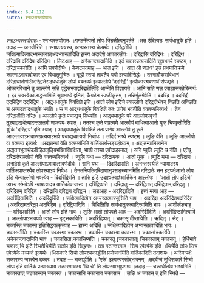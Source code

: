 ```yaml
---
index: 6.4.112
sutra: श्नाऽभ्यस्तयोरातः

---
```

_श्नाऽभ्यस्तयोरातः_ - श्नभ्यस्तयोरातः ।गमहने॑त्यतो लोपः क्ङितीत्यनुवर्तते ।अत उ॑दित्यतः सार्वधातुके इति । तदाह — अनयोरिति । स्नाप्रत्ययस्य, अभ्यस्तस्य चेत्यर्थः । दरिद्रतीति । जक्षित्यादित्वादभ्यस्तत्वात्अदभ्यास्ता॑दिति झस्य अदादेशे आकारलोपः । दरिद्रासि दरिद्रिथः । दरिद्रिथ । दरिद्रामि दरिद्रिवः दरिद्रिमः । लिटआह —  अनेकाच्त्वादामिति । इदं चकास्प्रत्यया॑दिति सूत्रभाष्ये स्पष्टम् । दरिद्रांचकारेति । आमि सवर्णदीर्घः । कैयटमतमाह —  आत इति । 'आत औ णलःर' इत्त्र प्रथमातिक्रमे कारणाऽभावादोकार एव विधातुमुचितः । वृद्धौ स्तयां तावतैव ययौ इत्यादिसिद्धेः । तस्मादौकराविधानं दरिद्राधातोर्णलिदरिद्रातेराद्र्धधातुके लोपो वक्तव्यः॑ इत्याल्लोपे 'ददरिद्रौ' इत्यौकारश्रवणार्थं संपद्यते । ओकारविधाने तु आल्लोपे सति वृद्धेसंभवाद्दरिद्रातेर्लिटि आम्नेति विज्ञायते । आमि सति णल एवाऽप्रसक्तेरित्यर्थः । इदं चवस्वेकाजाद्धसा॑मिति सूत्रभाष्ये द्वनितं, कैयटेन स्पष्टीकृतम् । तन्निर्मूलमेवेति । ददरिद्र । ददरिद्रौ ददरिद्रिव ददरिद्रिम । आद्र्धधातुके विवक्षिते इति ।आतो लोप इटि॑चे त्याल्लोपो दरिद्रातेर्भवन् क्ङिति अक्ङिति च अजादावाद्र्धातुके भवति । स च आद्र्धधातुके विवक्षिते ततः प्रागेव भवतीति वक्तव्यमित्यर्थः । तेन दरिद्रातीति दरिद्रः । आल्लोपे कृते पचाद्यच् सिध्यति । आद्र्धधातुके परे आल्लोपप्रवृत्तौ तुश्याद्वद्यधे॑त्यादन्तलक्षमो णप्रत्ययः स्यात् । ततश्च कृते णप्रत्यये आल्लोपं बाधित्वाआतो युक् चिण्कृतोरिति युकि 'दरिद्राय' इति स्यात् । आद्र्धधातुके विवक्षिते ततः प्रागेव आल्लोपे तु कृते आदन्तत्वाऽभावाण्णप्रत्ययाऽभावे पचाद्यच्प्रत्ययो निर्बाधः । तदिदं भाष्ये स्पष्टम् । लुङि वेति । लुङि आल्लोपो वा वक्तव्य इत्यर्थः ।अद्यतन्यां वेति वक्तव्य॑मिति वार्तिकार्थसङ्ग्रहोऽयम् । अद्यतन्यामित्यनेन अद्यतनभूतार्थकविहितलुङ्विभक्तिर्विवक्षिता, भाष्ये तस्या एवोदाहरमात् । सनि ण्वुलि ल्युटि च नेति । एतेषु दरिद्रातेराल्लोपो नेति वक्तव्यमित्यर्थः । ण्वुलि यथा —  दरिद्रायकः । आतो युक् । ल्युटि यथा —  दरिद्राणः । अनादेशे कृते आल्लोपाऽभावात्सवर्णदीर्घः । सनि यथा —  दिदरिद्रासति । अनन्तरस्येति न्यायादस्य वार्तिकप्राप्तस्यैव लोपस्याऽयं निषेधः । तेनतनिपतिदरिद्राणानुपसङ्ख्यान॑मिति दरिद्रातेः सन इट्पक्षेआतो लोप इटि चे॑त्याल्लोपो भवत्येव - दिदरिद्रिषति । तासि इटि उदाह्मतव#आर्तिकेन आल्लोपः । 'आतो लोप इटिचे' त्यस्य संभवेऽपि न्यायत्वादत्र वार्तिकोपन्यासः । दरिद्रिष्यति । दरिद्रातु — दरिद्रितात् दरिद्रिताम् दरिद्रतु । दरिद्रितम् दरिद्रित । दरिद्राणि दरिद्राव दरिद्राम । लडआह - अदरिद्रादिति । इत्त्वं मत्वा आह —  अदरिद्रितामिति । अदरिद्रुरिति । जक्षित्यादित्वेन अभ्यस्तत्वाज्जुसिति भावः । अदरिद्राः अदरिद्रितमदरिद्रित ।अदरिद्रामदरिद्रव अदरिद्रिम । दरिद्रियादिति । विधिलिङि सार्वधातुकत्वादित्त्वमिति भावः । आशीर्लङ्याह —  दरिद्रआदिति । आतो लोप इति भावः । लुङि आतो लोपपक्षे आह —  अदरिद्रीदिति । अदरिद्रिष्टामित्यादि । आल्लोपाऽभावपक्षे त्वाह —  इट्सकाविति । अदरिद्रिष्यत् । चकासृ दीप्ताविति । ऋदित् । सेट् । चकास्ति चकास्त इतिसिद्धवत्कृत्याह —  झस्य अदिति । जक्षित्यादित्वेन अभ्यस्तत्वादिति भावः । चकासतीति । चकास्सि चकास्थः चकास्थ । चकास्मि चकास्वः चकास्मः । चकासांचकारेति । अनेकाच्त्वादामिति भावः । चकासिता.चकासिष्यति । चकास्तु [चकास्तात्] चिकास्ताम् चकासतु । हेर्धिभावे चकास् धि इति स्थितेधिचे॑ति सलोप इति सिद्धन्तः । तत्र मतान्तरमाह -सिच एवेत्येके इति ।धिचे॑ति लोपः सिच एवेत्येके मन्यन्ते इत्यर्थः ।धिसकारे सिचो लोपश्चकाद्धीति प्रयोजन॑मिति वार्तिकादिति तदाशयः । अस्मिन्पक्षे सकारस्य जश्त्वेन दकारः । तदाह —  चकाद्धीति । 'एके' इत्यस्वरसोद्भावनम् ।तद्बीजं तुधिसकारे सिचो लोपः इति वार्तिकं प्रत्याख्याय सकारमात्रस्य 'धि चे' ति लोपस्याभ्युपगमः ।तदाह —  चकाधीत्येव भाष्यमिति । चकास्तात् चटकास्तम् चकास्त । चकासानि चकासाव चकासाम । लङि अ चकास् त् इति स्थिते — 